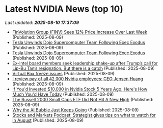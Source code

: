 # Latest NVIDIA News (top 10)
_Last updated: **2025-08-10 17:37:09**_

- [FinVolution Group (FINV) Sees 12% Price Increase Over Last Week](https://finance.yahoo.com/news/finvolution-group-finv-sees-12-172906886.html) (Published: 2025-08-09)
- [Tesla Unwinds Dojo Supercomputer Team Following Exec Exodus](https://me.pcmag.com/en/ai/31618/tesla-unwinds-dojo-supercomputer-team-following-exec-exodus) (Published: 2025-08-09)
- [Tesla Unwinds Dojo Supercomputer Team Following Exec Exodus](https://uk.pcmag.com/ai/159508/tesla-unwinds-dojo-supercomputer-team-following-exec-exodus) (Published: 2025-08-09)
- [Ex-Intel board members seek leadership shake-up after Trump’s call for Lip-Bu Tan’s resignation. But there is a catch](https://www.livemint.com/companies/news/exintel-board-members-seek-leadership-shake-up-after-trump-s-call-for-lip-bu-tan-s-resignation-but-there-is-a-catch-11754755112408.html) (Published: 2025-08-09)
- [Virtual Box freeze issues](https://askubuntu.com/questions/1554284/virtual-box-freeze-issues) (Published: 2025-08-09)
- [I review pay of all 42,000 Nvidia employees: CEO Jensen Huang](https://economictimes.indiatimes.com/tech/tech-bytes/i-review-pay-of-all-42000-nvidia-employees-ceo-jensen-huang/articleshow/123207458.cms) (Published: 2025-08-09)
- [If You'd Invested $10,000 in Nvidia Stock 5 Years Ago, Here's How Much You'd Have Today](https://biztoc.com/x/d7faef5035341df3) (Published: 2025-08-09)
- [The Russell 2000 Small Caps ETF Did Not Hit A New High](https://www.forbes.com/sites/johnnavin/2025/08/09/the-russell-2000-small-caps-etf-did-not-hit-a-new-high/) (Published: 2025-08-09)
- [Why the AI Bubble Just Keeps Going](https://tagn.wordpress.com/2025/08/09/why-the-ai-bubble-wont-go-away/) (Published: 2025-08-09)
- [Stocks and Markets Podcast: Strategist gives tips on what to watch for in August](https://www.thestreet.com/investing/stocks/stocks-and-markets-podcast-strategist-gives-tips-on-what-to-watch-for-in-august) (Published: 2025-08-09)
